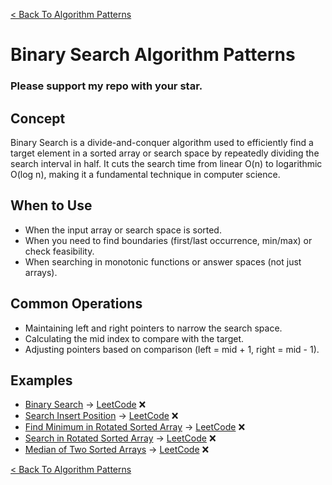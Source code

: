 [< Back To Algorithm Patterns](../../)

# Binary Search Algorithm Patterns
### Please support my repo with your star.

## Concept
Binary Search is a divide-and-conquer algorithm used to efficiently find a target element in a sorted array or search space by repeatedly dividing the search interval in half. It cuts the search time from linear O(n) to logarithmic O(log n), making it a fundamental technique in computer science.

## When to Use
- When the input array or search space is sorted.
- When you need to find boundaries (first/last occurrence, min/max) or check feasibility.
- When searching in monotonic functions or answer spaces (not just arrays).

## Common Operations
- Maintaining left and right pointers to narrow the search space.
- Calculating the mid index to compare with the target.
- Adjusting pointers based on comparison (left = mid + 1, right = mid - 1).

## Examples
- [Binary Search]() → [LeetCode](https://leetcode.com/problems/binary-search/) ❌
- [Search Insert Position]() → [LeetCode](https://leetcode.com/problems/search-insert-position/) ❌
- [Find Minimum in Rotated Sorted Array]() → [LeetCode](https://leetcode.com/problems/find-minimum-in-rotated-sorted-array/) ❌
- [Search in Rotated Sorted Array]() → [LeetCode](https://leetcode.com/problems/search-in-rotated-sorted-array/) ❌
- [Median of Two Sorted Arrays]() → [LeetCode](https://leetcode.com/problems/median-of-two-sorted-arrays/) ❌

[< Back To Algorithm Patterns](../../)
